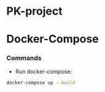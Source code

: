 # PK-project

# Docker-Compose

### Commands

- Run docker-compose:
```sh
docker-compose up --build
```
